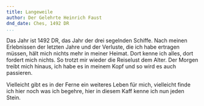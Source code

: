 ```yaml
---
title: Langeweile
author: Der Gelehrte Heinrich Faust
dnd_date: Ches, 1492 DR
...
```


Das Jahr ist 1492 DR, das Jahr der drei segelnden Schiffe. Nach meinen
Erlebnissen der letzten Jahre und der Verluste, die ich habe ertragen müssen,
hält mich nichts mehr in meiner Heimat. Dort kenne ich alles, dort fordert mich
nichts. So trotzt mir wieder die Reiselust dem Alter. Der Morgen treibt mich
hinaus, ich habe es in meinem Kopf und so wird es auch passieren.

Vielleicht gibt es in der Ferne ein weiteres Leben für mich, vielleicht finde
ich hier noch was ich begehre, hier in diesem Kaff kenne ich nun jeden Stein.
